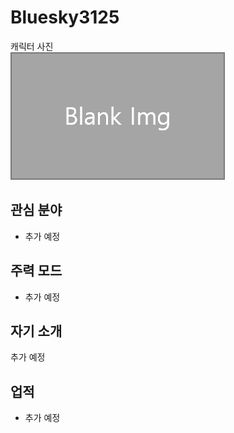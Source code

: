 # Bluesky3125

캐릭터 사진  
![캐릭터](../../asset/blank_img.png)

## 관심 분야

- 추가 예정

## 주력 모드

- 추가 예정

## 자기 소개

추가 예정

## 업적

- 추가 예정

